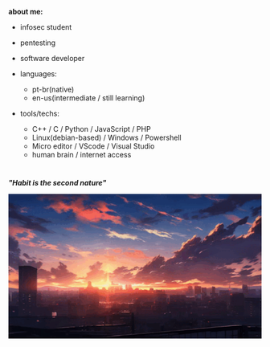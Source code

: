 **about me:**
  
  - infosec student
  - pentesting
  - software developer
    
- languages:
  
    - pt-br(native)
    - en-us(intermediate / still learning)

- tools/techs:
  
  - C++ / C / Python / JavaScript / PHP
  - Linux(debian-based) / Windows / Powershell
  - Micro editor / VScode / Visual Studio
  - human brain / internet access 

#

***"Habit is the second nature"***

![sunset](sunset.gif)



#



